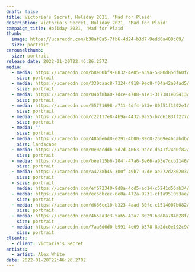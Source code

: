 ```yaml
---
draft: false
title: Victoria's Secret, Holiday 2021, 'Mad for Plaid'
description: Victoria's Secret, Holiday 2021, 'Mad for Plaid'
campaign_title: Holiday 2021, 'Mad for Plaid'
thumb:
  image: https://ucarecdn.com/b38af8a5-7fb6-4d24-b3d7-9edd6a400c69/
  size: portrait
carouselthumb:
  size: portrait
release_date: 2022-01-20T22:46:26.257Z
media:
  - media: https://ucarecdn.com/b8e60bf9-0832-4e05-a39a-5880d85df60f/
    size: portrait
  - media: https://ucarecdn.com/330caac8-7324-4918-9ec8-f04a42a04ad5/
    size: portrait
  - media: https://ucarecdn.com/04bf8ba0-7dce-4708-a1e1-317381e05413/
    size: portrait
  - media: https://ucarecdn.com/55771698-a711-4df4-b73e-80f51f1392e1/
    size: portrait
  - media: https://ucarecdn.com/c22137e8-4b9a-4432-9a55-b7d6183ff277/
    size: portrait
  - media: ""
    size: portrait
  - media: https://ucarecdn.com/48b0e6d0-e291-4b00-89c0-2669e46cabdb/
    size: landscape
  - media: https://ucarecdn.com/0e0acddb-5d7d-4063-9ccc-db41f24d0f82/
    size: portrait
  - media: https://ucarecdn.com/beef15b6-204f-47a6-8e66-a93e7ccb2146/
    size: portrait
  - media: https://ucarecdn.com/a4238b45-300f-49b7-92de-ae272d280203/
    size: portrait
  - size: portrait
    media: https://ucarecdn.com/ef672340-9d8a-4cd5-ad14-c5241d56ab34/
  - media: https://ucarecdn.com/ec5dbcec-6e8a-472a-9231-cf1a951053ae/
    size: portrait
  - media: https://ucarecdn.com/d636cc10-b323-4aad-80fc-c1514007b082/
    size: portrait
  - media: https://ucarecdn.com/465aa3c3-5a65-42a7-8029-68d8a784b28f/
    size: portrait
  - media: https://ucarecdn.com/7aa6d6d0-b991-4c69-b578-8b2dc0e192c9/
    size: portrait
clients:
  - client: Victoria's Secret
artists:
  - artist: Alex White
date: 2022-01-20T22:46:26.270Z
---
```


